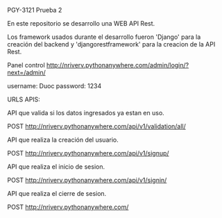 PGY-3121 Prueba 2


En este repositorio se desarrollo una WEB API Rest.

Los framework usados durante el desarrollo fueron 'Django' para la creación del backend y 'djangorestframework' para la creacion de la API Rest.

Panel control
http://nriverv.pythonanywhere.com/admin/login/?next=/admin/

username: Duoc
password: 1234

URLS APIS:

API que valida si los datos ingresados ya estan en uso.

POST http://nriverv.pythonanywhere.com/api/v1/validation/all/

API que realiza la creación del usuario.

POST http://nriverv.pythonanywhere.com/api/v1/signup/

API que realiza el inicio de sesion.

POST http://nriverv.pythonanywhere.com/api/v1/signin/

API que realiza el cierre de sesion.

POST http://nriverv.pythonanywhere.com/
